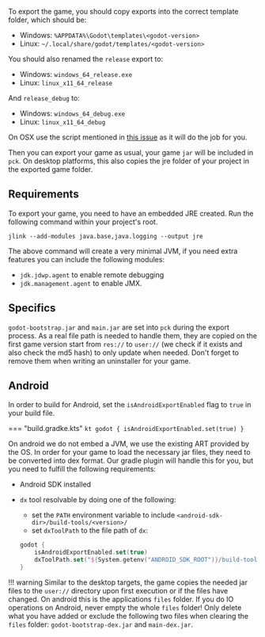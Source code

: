 To export the game, you should copy exports into the correct template folder, which should be:

- Windows: `%APPDATA%\Godot\templates\<godot-version>`
- Linux: `~/.local/share/godot/templates/<godot-version>`  

You should also renamed the `release` export to:

- Windows: `windows_64_release.exe`
- Linux: `linux_x11_64_release`

And `release_debug` to:

- Windows: `windows_64_debug.exe`
- Linux: `linux_x11_64_debug`

On OSX use the script mentioned in [this issue](https://github.com/godotengine/godot-docs/issues/3194#issuecomment-588862977) as it will do the job for you.

Then you can export your game as usual, your game `jar` will be included in `pck`.   On desktop platforms, this also copies the jre folder of your project in the exported game folder.

## Requirements
To export your game, you need to have an embedded JRE created. Run the following command within your project's root.

```shell
jlink --add-modules java.base,java.logging --output jre
```

The above command will create a very minimal JVM, if you need extra features you can include the following modules:

- `jdk.jdwp.agent` to enable remote debugging
- `jdk.management.agent` to enable JMX.

## Specifics

`godot-bootstrap.jar` and `main.jar` are set into `pck` during the export process. As a real file path is needed to handle them, they are copied on the first game version start from `res://` to `user://` (we check if it exists and also check the md5 hash) to only update when needed. Don't forget to remove them when writing an uninstaller for your game.

## Android
In order to build for Android, set the `isAndroidExportEnabled` flag to `true` in your build file.

=== "build.gradke.kts"
    ```kt
    godot {
        isAndroidExportEnabled.set(true)
    }
    ```

On android we do not embed a JVM, we use the existing ART provided by the OS. In order for your game to load the necessary jar files, they need to be converted into dex format. Our gradle plugin will handle this for you, but you need to fulfill the following requirements:

- Android SDK installed
- `dx` tool resolvable by doing one of the following:
    - set the `PATH` environment variable to include `<android-sdk-dir>/build-tools/<version>/`
    - set `dxToolPath` to the file path of `dx`:

    ```kt
    godot {
        isAndroidExportEnabled.set(true)
        dxToolPath.set("${System.getenv("ANDROID_SDK_ROOT")}/build-tools/30.0.3/dx")
    }
    ```

!!! warning
    Similar to the desktop targets, the game copies the needed jar files to the `user://` directory upon first execution or if the files have changed. On android this is the applications `files` folder. If you do IO operations on Android, never empty the whole `files` folder! Only delete what you have added or exclude the following two files when clearing the `files` folder: `godot-bootstrap-dex.jar` and `main-dex.jar`.
